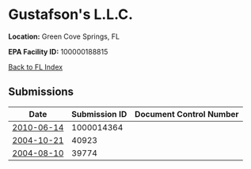 # Gustafson's L.L.C.

**Location:** Green Cove Springs, FL

**EPA Facility ID:** 100000188815

[Back to FL Index](../../index.md)

## Submissions

| Date | Submission ID | Document Control Number |
|------|--------------|-------------------------|
| [2010-06-14](submissions/1000014364.md) | 1000014364 |  |
| [2004-10-21](submissions/40923.md) | 40923 |  |
| [2004-08-10](submissions/39774.md) | 39774 |  |
